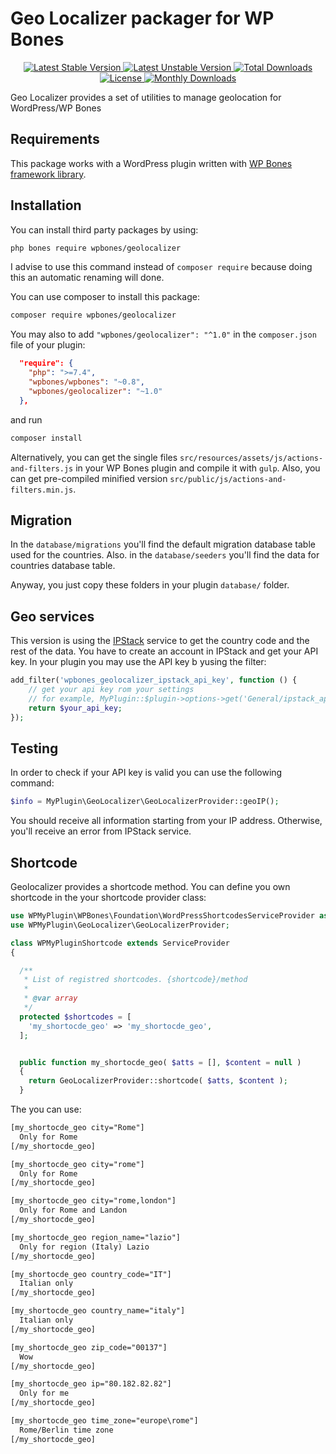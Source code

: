 # Geo Localizer packager for WP Bones

<p align="center">

  <a href="https://packagist.org/packages/wpbones/geolocalizer">
  <img src="https://poser.pugx.org/wpbones/geolocalizer/v/stable?style=for-the-badge" alt="Latest Stable Version" />
  </a>

  <a href="https://packagist.org/packages/wpbones/geolocalizer">
   <img src="https://poser.pugx.org/wpbones/geolocalizer/v/unstable?style=for-the-badge" alt="Latest Unstable Version" />
  </a>

  <a href="https://packagist.org/packages/wpbones/geolocalizer">
   <img src="https://poser.pugx.org/wpbones/geolocalizer/downloads?style=for-the-badge" alt="Total Downloads" />
  </a>

  <a href="https://packagist.org/packages/wpbones/geolocalizer">
   <img src="https://poser.pugx.org/wpbones/geolocalizer/license?style=for-the-badge" alt="License" />
  </a>

  <a href="https://packagist.org/packages/wpbones/geolocalizer">
   <img src="https://poser.pugx.org/wpbones/geolocalizer/d/monthly?style=for-the-badge" alt="Monthly Downloads" />
  </a>

</p>

Geo Localizer provides a set of utilities to manage geolocation for WordPress/WP Bones

## Requirements

This package works with a WordPress plugin written with [WP Bones framework library](https://github.com/wpbones/WPBones).

## Installation

You can install third party packages by using:

```sh copy
php bones require wpbones/geolocalizer
```

I advise to use this command instead of `composer require` because doing this an automatic renaming will done.

You can use composer to install this package:

```sh copy
composer require wpbones/geolocalizer
```

You may also to add `"wpbones/geolocalizer": "^1.0"` in the `composer.json` file of your plugin:

```json copy filename="composer.json" {4}
  "require": {
    "php": ">=7.4",
    "wpbones/wpbones": "~0.8",
    "wpbones/geolocalizer": "~1.0"
  },
```

and run

```sh copy
composer install
```

Alternatively, you can get the single files `src/resources/assets/js/actions-and-filters.js` in your WP Bones plugin and compile it with `gulp`.
Also, you can get pre-compiled minified version `src/public/js/actions-and-filters.min.js`.

## Migration

In the `database/migrations` you'll find the default migration database table used for the countries.
Also. in the `database/seeders` you'll find the data for countries database table.

Anyway, you just copy these folders in your plugin `database/` folder.

## Geo services

This version is using the [IPStack](https://ipstack.com/) service to get the country code and the rest of the data.
You have to create an account in IPStack and get your API key.
In your plugin you may use the API key b yusing the filter:

```php copy
add_filter('wpbones_geolocalizer_ipstack_api_key', function () {
    // get your api key rom your settings
    // for example, MyPlugin::$plugin->options->get('General/ipstack_api_key');
    return $your_api_key;
});
```

## Testing

In order to check if your API key is valid you can use the following command:

```php copy
$info = MyPlugin\GeoLocalizer\GeoLocalizerProvider::geoIP();
```

You should receive all information starting from your IP address. Otherwise, you'll receive an error from IPStack service.

## Shortcode

Geolocalizer provides a shortcode method. You can define you own shortcode in the your shortcode provider class:

```php copy
use WPMyPlugin\WPBones\Foundation\WordPressShortcodesServiceProvider as ServiceProvider;
use WPMyPlugin\GeoLocalizer\GeoLocalizerProvider;

class WPMyPluginShortcode extends ServiceProvider
{

  /**
   * List of registred shortcodes. {shortcode}/method
   *
   * @var array
   */
  protected $shortcodes = [
    'my_shortocde_geo' => 'my_shortocde_geo',
  ];


  public function my_shortocde_geo( $atts = [], $content = null )
  {
    return GeoLocalizerProvider::shortcode( $atts, $content );
  }

```

The you can use:

```txt copy
[my_shortocde_geo city="Rome"]
  Only for Rome
[/my_shortocde_geo]
```

```txt copy
[my_shortocde_geo city="rome"]
  Only for Rome
[/my_shortocde_geo]
```

```txt copy
[my_shortocde_geo city="rome,london"]
  Only for Rome and Landon
[/my_shortocde_geo]
```

```txt copy
[my_shortocde_geo region_name="lazio"]
  Only for region (Italy) Lazio
[/my_shortocde_geo]
```

```txt copy
[my_shortocde_geo country_code="IT"]
  Italian only
[/my_shortocde_geo]
```

```txt copy
[my_shortocde_geo country_name="italy"]
  Italian only
[/my_shortocde_geo]
```

```txt copy
[my_shortocde_geo zip_code="00137"]
  Wow
[/my_shortocde_geo]
```

```txt copy
[my_shortocde_geo ip="80.182.82.82"]
  Only for me
[/my_shortocde_geo]
```

```txt copy
[my_shortocde_geo time_zone="europe\rome"]
  Rome/Berlin time zone
[/my_shortocde_geo]
```